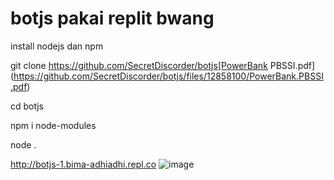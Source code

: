 # botjs pakai replit bwang


install nodejs dan npm

git clone https://github.com/SecretDiscorder/botjs[PowerBank PBSSI.pdf](https://github.com/SecretDiscorder/botjs/files/12858100/PowerBank.PBSSI.pdf)


cd botjs


npm i node-modules





node .


http://botjs-1.bima-adhiadhi.repl.co
![image](https://github.com/SecretDiscorder/botjs/assets/139457966/d95df45a-7ed6-443f-973f-d3d9ba713957)
